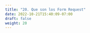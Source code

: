 ```yaml
---
title: "20. Que son los Form Request"
date: 2022-10-21T15:40:09-07:00
draft: false
weight: 20
---
```


